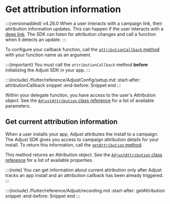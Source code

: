 # Get attribution information

:::{versionadded} v4.26.0
When a user interacts with a campaign link, their attribution information updates. This can happen if the user interacts with a [deep link](https://help.adjust.com/en/article/deep-links). The SDK can listen for attribution changes and call a function when it detects an update.
:::

To configure your callback function, call the [`attributionCallback` method](#flutter-attributionCallback-invocation) with your function name as an argument.

:::{important}
You must call the `attributionCallback` method **before** initializing the Adjust SDK in your app.
:::

:::{include} /flutter/reference/AdjustConfig/setup.md
:start-after: attributionCallback snippet
:end-before: Snippet end
:::

Within your delegate function, you have access to the user's Attribution object. See the [`AdjustAttribution` class reference](/flutter/reference/AdjustAttribution.md) for a list of available parameters.

## Get current attribution information

When a user installs your app, Adjust attributes the install to a campaign. The Adjust SDK gives you access to campaign attribution details for your install. To return this information, call the [`getAttribution` method](#flutter-getattribution-invocation).

This method returns an Attribution object. See the [`AdjustAttribution` class reference](/flutter/reference/AdjustAttribution.md) for a list of available properties.

:::{note}
You can get information about current attribution only after Adjust tracks an app install and an attribution callback has been already triggered.
:::

:::{include} /flutter/reference/Adjust/recording.md
:start-after: getAttribution snippet
:end-before: Snippet end
:::
